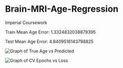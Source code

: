 # Brain-MRI-Age-Regression
Imperial Coursework


Train Mean Age Error:  1.3324832038879395

Test Mean Age Error:  4.8409516143798825

![Graph of True Age vs Predicted](https://github.com/cemlyn007/Brain-MRI-Age-Regression_cw/blob/main/result_imgs/age_vs_predict.png)

![Graph of CV Epochs vs Loss](https://github.com/cemlyn007/Brain-MRI-Age-Regression_cw/blob/main/result_imgs/age_vs_predict.png)

